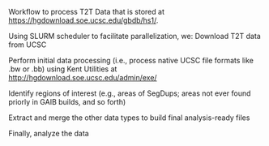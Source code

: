 Workflow to process T2T Data that is stored at https://hgdownload.soe.ucsc.edu/gbdb/hs1/.

Using SLURM scheduler to facilitate parallelization, we:
  Download T2T data from UCSC
  
  Perform initial data processing (i.e., process native UCSC file formats like .bw or .bb) using Kent Utilities at http://hgdownload.soe.ucsc.edu/admin/exe/ 
  
  Identify regions of interest (e.g., areas of SegDups; areas not ever found priorly in GAIB builds, and so forth)
  
  Extract and merge the other data types to build final analysis-ready files
  
  Finally, analyze the data
